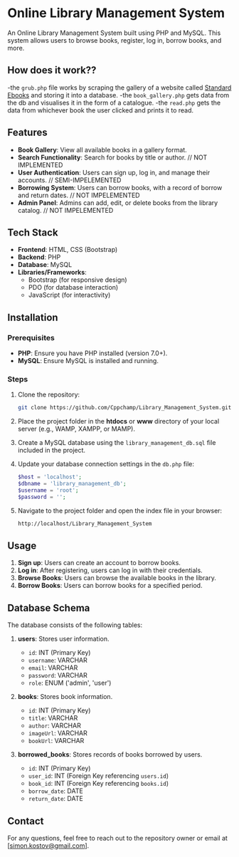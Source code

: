 # Online Library Management System

An Online Library Management System built using PHP and MySQL. This system allows users to browse books, register, log in, borrow books, and more.

## How does it work??
-the `grub.php` file works by scraping the gallery of a website called [Standard Ebooks](https://standardebooks.org) and storing it into a database.
-the `book_gallery.php` gets data from the db and visualises it in the form of a catalogue.
-the `read.php` gets the data from whichever book the user clicked and prints it to read.


## Features

- **Book Gallery**: View all available books in a gallery format.
- **Search Functionality**: Search for books by title or author. // NOT IMPLEMENTED
- **User Authentication**: Users can sign up, log in, and manage their accounts. // SEMI-IMPELEMENTED
- **Borrowing System**: Users can borrow books, with a record of borrow and return dates. // NOT IMPELEMENTED
- **Admin Panel**: Admins can add, edit, or delete books from the library catalog. // NOT IMPELEMENTED
  
## Tech Stack

- **Frontend**: HTML, CSS (Bootstrap)
- **Backend**: PHP
- **Database**: MySQL
- **Libraries/Frameworks**:
  - Bootstrap (for responsive design)
  - PDO (for database interaction)
  - JavaScript (for interactivity)

## Installation

### Prerequisites

- **PHP**: Ensure you have PHP installed (version 7.0+).
- **MySQL**: Ensure MySQL is installed and running.

### Steps

1. Clone the repository:
    ```bash
    git clone https://github.com/Cppchamp/Library_Management_System.git
    ```

2. Place the project folder in the **htdocs** or **www** directory of your local server (e.g., WAMP, XAMPP, or MAMP).

3. Create a MySQL database using the `library_management_db.sql` file included in the project.

4. Update your database connection settings in the `db.php` file:
    ```php
    $host = 'localhost';
    $dbname = 'library_management_db';
    $username = 'root';
    $password = '';
    ```

5. Navigate to the project folder and open the index file in your browser:
    ```bash
    http://localhost/Library_Management_System
    ```

## Usage

1. **Sign up**: Users can create an account to borrow books.
2. **Log in**: After registering, users can log in with their credentials.
3. **Browse Books**: Users can browse the available books in the library.
4. **Borrow Books**: Users can borrow books for a specified period.

## Database Schema

The database consists of the following tables:

1. **users**: Stores user information.
   - `id`: INT (Primary Key)
   - `username`: VARCHAR
   - `email`: VARCHAR
   - `password`: VARCHAR
   - `role`: ENUM ('admin', 'user')

2. **books**: Stores book information.
   - `id`: INT (Primary Key)
   - `title`: VARCHAR
   - `author`: VARCHAR
   - `imageUrl`: VARCHAR
   - `bookUrl`: VARCHAR

3. **borrowed_books**: Stores records of books borrowed by users.
   - `id`: INT (Primary Key)
   - `user_id`: INT (Foreign Key referencing `users.id`)
   - `book_id`: INT (Foreign Key referencing `books.id`)
   - `borrow_date`: DATE
   - `return_date`: DATE

## Contact

For any questions, feel free to reach out to the repository owner or email at [simon.kostov@gmail.com].

